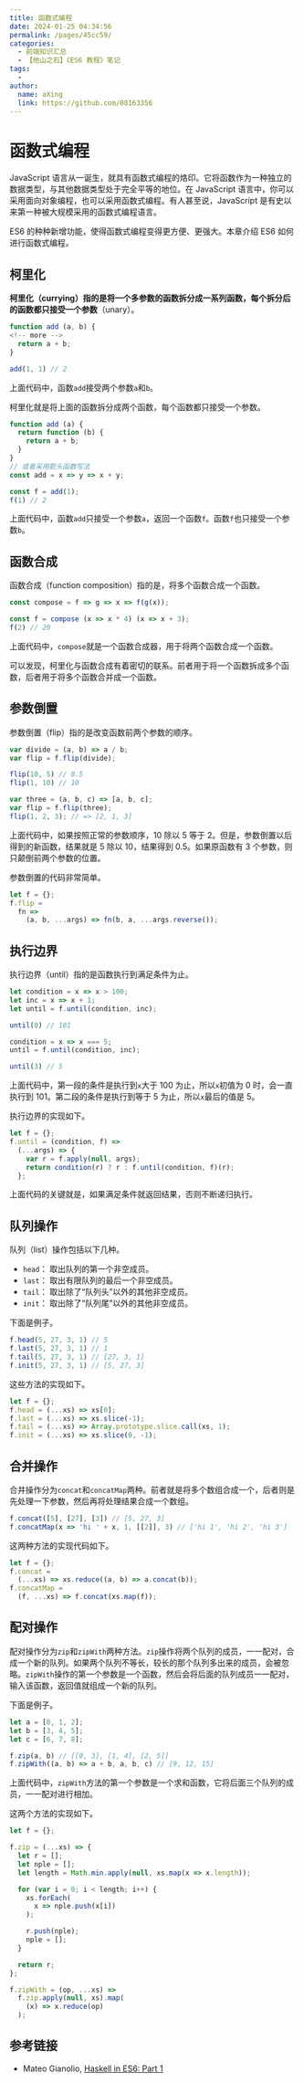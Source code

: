 ```yaml
---
title: 函数式编程
date: 2024-01-25 04:34:56
permalink: /pages/45cc59/
categories:
  - 前端知识汇总
  - 【他山之石】《ES6 教程》笔记
tags:
  - 
author: 
  name: aXing
  link: https://github.com/08163356
---
```





# 函数式编程

JavaScript 语言从一诞生，就具有函数式编程的烙印。它将函数作为一种独立的数据类型，与其他数据类型处于完全平等的地位。在 JavaScript 语言中，你可以采用面向对象编程，也可以采用函数式编程。有人甚至说，JavaScript 是有史以来第一种被大规模采用的函数式编程语言。
<!-- more -->
ES6 的种种新增功能，使得函数式编程变得更方便、更强大。本章介绍 ES6 如何进行函数式编程。

## 柯里化

**柯里化（currying）指的是将一个多参数的函数拆分成一系列函数，每个拆分后的函数都只接受一个参数**（unary）。

```javascript
function add (a, b) {
<!-- more -->
  return a + b;
}

add(1, 1) // 2
```

上面代码中，函数`add`接受两个参数`a`和`b`。

柯里化就是将上面的函数拆分成两个函数，每个函数都只接受一个参数。

```javascript
function add (a) {
  return function (b) {
    return a + b;
  }
}
// 或者采用箭头函数写法
const add = x => y => x + y;

const f = add(1);
f(1) // 2
```

上面代码中，函数`add`只接受一个参数`a`，返回一个函数`f`。函数`f`也只接受一个参数`b`。

## 函数合成

函数合成（function composition）指的是，将多个函数合成一个函数。

```javascript
const compose = f => g => x => f(g(x));

const f = compose (x => x * 4) (x => x + 3);
f(2) // 20
```

上面代码中，`compose`就是一个函数合成器，用于将两个函数合成一个函数。

可以发现，柯里化与函数合成有着密切的联系。前者用于将一个函数拆成多个函数，后者用于将多个函数合并成一个函数。

## 参数倒置

参数倒置（flip）指的是改变函数前两个参数的顺序。

```javascript
var divide = (a, b) => a / b;
var flip = f.flip(divide);

flip(10, 5) // 0.5
flip(1, 10) // 10

var three = (a, b, c) => [a, b, c];
var flip = f.flip(three);
flip(1, 2, 3); // => [2, 1, 3]
```

上面代码中，如果按照正常的参数顺序，10 除以 5 等于 2。但是，参数倒置以后得到的新函数，结果就是 5 除以 10，结果得到 0.5。如果原函数有 3 个参数，则只颠倒前两个参数的位置。

参数倒置的代码非常简单。

```javascript
let f = {};
f.flip =
  fn =>
    (a, b, ...args) => fn(b, a, ...args.reverse());
```

## 执行边界

执行边界（until）指的是函数执行到满足条件为止。

```javascript
let condition = x => x > 100;
let inc = x => x + 1;
let until = f.until(condition, inc);

until(0) // 101

condition = x => x === 5;
until = f.until(condition, inc);

until(3) // 5
```

上面代码中，第一段的条件是执行到`x`大于 100 为止，所以`x`初值为 0 时，会一直执行到 101。第二段的条件是执行到等于 5 为止，所以`x`最后的值是 5。

执行边界的实现如下。

```javascript
let f = {};
f.until = (condition, f) =>
  (...args) => {
    var r = f.apply(null, args);
    return condition(r) ? r : f.until(condition, f)(r);
  };
```

上面代码的关键就是，如果满足条件就返回结果，否则不断递归执行。

## 队列操作

队列（list）操作包括以下几种。

- `head`： 取出队列的第一个非空成员。
- `last`： 取出有限队列的最后一个非空成员。
- `tail`： 取出除了“队列头”以外的其他非空成员。
- `init`： 取出除了“队列尾”以外的其他非空成员。

下面是例子。

```javascript
f.head(5, 27, 3, 1) // 5
f.last(5, 27, 3, 1) // 1
f.tail(5, 27, 3, 1) // [27, 3, 1]
f.init(5, 27, 3, 1) // [5, 27, 3]
```

这些方法的实现如下。

```javascript
let f = {};
f.head = (...xs) => xs[0];
f.last = (...xs) => xs.slice(-1);
f.tail = (...xs) => Array.prototype.slice.call(xs, 1);
f.init = (...xs) => xs.slice(0, -1);
```

## 合并操作

合并操作分为`concat`和`concatMap`两种。前者就是将多个数组合成一个，后者则是先处理一下参数，然后再将处理结果合成一个数组。

```javascript
f.concat([5], [27], [3]) // [5, 27, 3]
f.concatMap(x => 'hi ' + x, 1, [[2]], 3) // ['hi 1', 'hi 2', 'hi 3']
```

这两种方法的实现代码如下。

```javascript
let f = {};
f.concat =
  (...xs) => xs.reduce((a, b) => a.concat(b));
f.concatMap =
  (f, ...xs) => f.concat(xs.map(f));
```

## 配对操作

配对操作分为`zip`和`zipWith`两种方法。`zip`操作将两个队列的成员，一一配对，合成一个新的队列。如果两个队列不等长，较长的那个队列多出来的成员，会被忽略。`zipWith`操作的第一个参数是一个函数，然后会将后面的队列成员一一配对，输入该函数，返回值就组成一个新的队列。

下面是例子。

```javascript
let a = [0, 1, 2];
let b = [3, 4, 5];
let c = [6, 7, 8];

f.zip(a, b) // [[0, 3], [1, 4], [2, 5]]
f.zipWith((a, b) => a + b, a, b, c) // [9, 12, 15]
```

上面代码中，`zipWith`方法的第一个参数是一个求和函数，它将后面三个队列的成员，一一配对进行相加。

这两个方法的实现如下。

```javascript
let f = {};

f.zip = (...xs) => {
  let r = [];
  let nple = [];
  let length = Math.min.apply(null, xs.map(x => x.length));

  for (var i = 0; i < length; i++) {
    xs.forEach(
      x => nple.push(x[i])
    );

    r.push(nple);
    nple = [];
  }

  return r;
};

f.zipWith = (op, ...xs) =>
  f.zip.apply(null, xs).map(
    (x) => x.reduce(op)
  );
```

## 参考链接

- Mateo Gianolio, [Haskell in ES6: Part 1](http://casualjavascript.com/?1)
